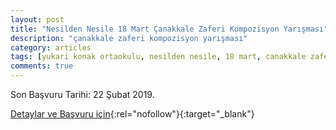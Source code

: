 ```yaml
---
layout: post
title: "Nesilden Nesile 18 Mart Çanakkale Zaferi Kompozisyon Yarışması"
description: "çanakkale zaferi kompozisyon yarışması"
category: articles
tags: [yukari konak ortaokulu, nesilden nesile, 18 mart, canakkale zaferi, kompozisyon yarismasi]
comments: true
---
```


Son Başvuru Tarihi: 22 Şubat 2019.

[Detaylar ve Başvuru için](https://www.guncel-egitim.org/nesilden-nesile-18-mart-canakkale-zaferi-kompozisyon-yarismasi/?utm_source=edebiyatyarismalari.com&utm_medium=affiliate){:rel="nofollow"}{:target="_blank"}